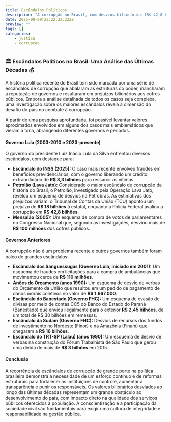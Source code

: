 ```yaml
---
title: Escândalos Políticos
description: "A corrupção no Brasil, com desvios bilionários (R$ 42,8 bi na Lava Jato, R$ 6,3 bi no INSS), fere a ética coletiva, priorizando interesses privados sobre o bem comum. Urge integridade: reformas para transparência e punição, restaurando justiça social."
date: 2025-08-09T22:22:22.222Z
preview: ""
tags: []
categories:
    - justica
    - corrupcao
---
```


### 🏛️ Escândalos Políticos no Brasil: Uma Análise das Últimas Décadas 💰

A história política recente do Brasil tem sido marcada por uma série de escândalos de corrupção que abalaram as estruturas do poder, mancharam a reputação de governos e resultaram em prejuízos bilionários aos cofres públicos. Embora a análise detalhada de todos os casos seja complexa, uma investigação sobre os maiores escândalos revela a dimensão do desafio do país no combate à corrupção.

A partir de uma pesquisa aprofundada, foi possível levantar valores aproximados envolvidos em alguns dos casos mais emblemáticos que vieram à tona, abrangendo diferentes governos e períodos.

#### **Governo Lula (2003-2010 e 2023-presente)**

O governo do presidente Luiz Inácio Lula da Silva enfrentou diversos escândalos, com destaque para:

* **Escândalo do INSS (2025):** O caso mais recente envolveu fraudes em benefícios previdenciários, com o governo liberando um crédito extraordinário de **R$ 3,3 bilhões** para ressarcir as vítimas.
* **Petrolão (Lava Jato):** Considerado o maior escândalo de corrupção da história do Brasil, o Petrolão, investigado pela Operação Lava Jato, revelou um esquema de desvios na Petrobras. As estimativas dos prejuízos variam: o Tribunal de Contas da União (TCU) apontou um prejuízo de **R$ 18 bilhões** à estatal, enquanto a Polícia Federal avaliou a corrupção em **R$ 42,8 bilhões**.
* **Mensalão (2005):** Um esquema de compra de votos de parlamentares no Congresso Nacional que, segundo as investigações, desviou mais de **R$ 100 milhões** dos cofres públicos.

#### **Governos Anteriores**

A corrupção não é um problema recente e outros governos também foram palco de grandes escândalos:

* **Escândalo dos Sanguessugas (Governo Lula, iniciado em 2001):** Um esquema de fraudes em licitações para a compra de ambulâncias que movimentou cerca de **R$ 110 milhões**.
* **Anões do Orçamento (anos 1990):** Um esquema de desvio de verbas do Orçamento da União que resultou em um pedido de pagamento de danos morais coletivos no valor de **R$ 1.667.000**.
* **Escândalo do Banestado (Governo FHC):** Um esquema de evasão de divisas por meio de contas CC5 do Banco do Estado do Paraná (Banestado) que enviou ilegalmente para o exterior **R$ 2,45 bilhões**, de um total de R$ 30 bilhões em remessas.
* **Escândalo da Sudam (Governo FHC):** Desvios de recursos dos fundos de investimento no Nordeste (Finor) e na Amazônia (Finam) que chegaram a **R$ 16 bilhões**.
* **Escândalo do TRT-SP (Lalau) (anos 1990):** Um esquema de desvio de verbas na construção do Fórum Trabalhista de São Paulo que gerou uma dívida de mais de **R$ 3 bilhões** em 2015.

#### **Conclusão**

A recorrência de escândalos de corrupção de grande porte na política brasileira demonstra a necessidade de um esforço contínuo e de reformas estruturais para fortalecer as instituições de controle, aumentar a transparência e punir os responsáveis. Os valores bilionários desviados ao longo das últimas décadas representam um grande obstáculo ao desenvolvimento do país, com impacto direto na qualidade dos serviços públicos oferecidos à população. A conscientização e a participação da sociedade civil são fundamentais para exigir uma cultura de integridade e responsabilidade na gestão pública.